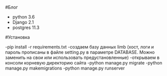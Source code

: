#Блог

- python 3.6
- Django 2.1
- postgres 11.3


#Установка

-pip install -r requirements.txt
-создаем базу данных limb (хост, логи и пароль прописаны в файле setting.py
  в параметре DATABASE. Можно заменить на свои или использовать
  предустановленные)
-открываем в консоли корневую директорию сайта
-python manage.py migrate
-python manage.py makemigrations
-python manage.py runserver
